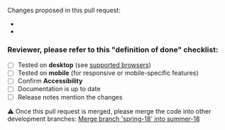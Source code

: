 Changes proposed in this pull request:

*
*

### Reviewer, please refer to this "definition of done" checklist:

* [ ] Tested on **desktop** (see [supported browsers](https://www.lightningdesignsystem.com/faq/#what-browsers-are-supported))
* [ ] Tested on **mobile** (for responsive or mobile-specific features)
* [ ] Confirm **Accessibility**
* [ ] Documentation is up to date
* [ ] Release notes mention the changes

⚠️ Once this pull request is merged, please merge the code into other development branches:
[Merge branch 'spring-18' into summer-18](https://github.com/salesforce-ux/design-system-internal/tree/summer-18)
